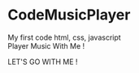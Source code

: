 # CodeMusicPlayer
My first code html, css, javascript<br>
Player Music With Me !

LET'S GO WITH ME !

